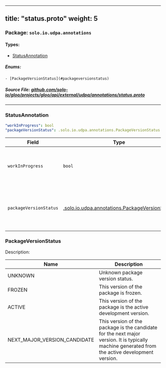 
---
title: "status.proto"
weight: 5
---

<!-- Code generated by solo-kit. DO NOT EDIT. -->


### Package: `solo.io.udpa.annotations` 
#### Types:


- [StatusAnnotation](#statusannotation)
  

 

##### Enums:


	- [PackageVersionStatus](#packageversionstatus)



##### Source File: [github.com/solo-io/gloo/projects/gloo/api/external/udpa/annotations/status.proto](https://github.com/solo-io/gloo/blob/master/projects/gloo/api/external/udpa/annotations/status.proto)





---
### StatusAnnotation



```yaml
"workInProgress": bool
"packageVersionStatus": .solo.io.udpa.annotations.PackageVersionStatus

```

| Field | Type | Description |
| ----- | ---- | ----------- | 
| `workInProgress` | `bool` | The entity is work-in-progress and subject to breaking changes. |
| `packageVersionStatus` | [.solo.io.udpa.annotations.PackageVersionStatus](../status.proto.sk/#packageversionstatus) | The entity belongs to a package with the given version status. |



  
### PackageVersionStatus

Description: 

| Name | Description |
| ----- | ----------- | 
| UNKNOWN | Unknown package version status. |
| FROZEN | This version of the package is frozen. |
| ACTIVE | This version of the package is the active development version. |
| NEXT_MAJOR_VERSION_CANDIDATE | This version of the package is the candidate for the next major version. It is typically machine generated from the active development version. |


<!-- Start of HubSpot Embed Code -->
<script type="text/javascript" id="hs-script-loader" async defer src="//js.hs-scripts.com/5130874.js"></script>
<!-- End of HubSpot Embed Code -->
